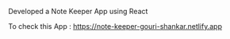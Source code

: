 Developed a Note Keeper App using React 

To check this App : https://note-keeper-gouri-shankar.netlify.app
